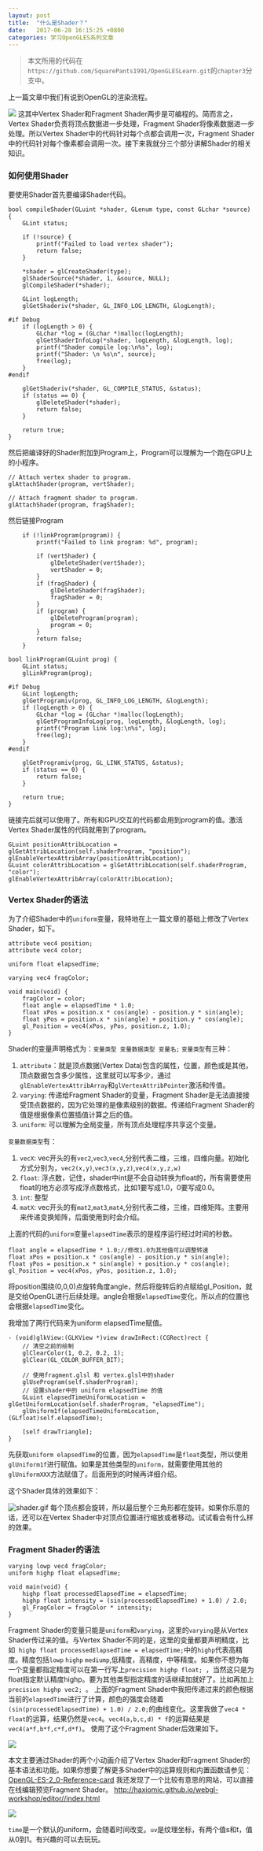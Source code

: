 ```yaml
---
layout: post
title:  "什么是Shader？"
date:   2017-06-28 16:15:25 +0800
categories: 学习OpenGLES系列文章
---
```



> 本文所用的代码在`https://github.com/SquarePants1991/OpenGLESLearn.git`的`chapter3`分支中。

上一篇文章中我们有说到OpenGL的渲染流程。

![](http://upload-images.jianshu.io/upload_images/2949750-202ed7c980a7aef7.png?imageMogr2/auto-orient/strip%7CimageView2/2/w/1240)
这其中Vertex Shader和Fragment Shader两步是可编程的。简而言之，Vertex Shader负责将顶点数据进一步处理，Fragment Shader将像素数据进一步处理。所以Vertex Shader中的代码针对每个点都会调用一次，Fragment Shader中的代码针对每个像素都会调用一次。接下来我就分三个部分讲解Shader的相关知识。

### 如何使用Shader
要使用Shader首先要编译Shader代码。
```
bool compileShader(GLuint *shader, GLenum type, const GLchar *source) {
    GLint status;
    
    if (!source) {
        printf("Failed to load vertex shader");
        return false;
    }
    
    *shader = glCreateShader(type);
    glShaderSource(*shader, 1, &source, NULL);
    glCompileShader(*shader);
    
    GLint logLength;
    glGetShaderiv(*shader, GL_INFO_LOG_LENGTH, &logLength);
    
#if Debug
    if (logLength > 0) {
        GLchar *log = (GLchar *)malloc(logLength);
        glGetShaderInfoLog(*shader, logLength, &logLength, log);
        printf("Shader compile log:\n%s", log);
        printf("Shader: \n %s\n", source);
        free(log);
    }
#endif
    
    glGetShaderiv(*shader, GL_COMPILE_STATUS, &status);
    if (status == 0) {
        glDeleteShader(*shader);
        return false;
    }
    
    return true;
}
```
然后把编译好的Shader附加到Program上，Program可以理解为一个跑在GPU上的小程序。
```
// Attach vertex shader to program.
glAttachShader(program, vertShader);
    
// Attach fragment shader to program.
glAttachShader(program, fragShader);
```
然后链接Program
```
    if (!linkProgram(program)) {
        printf("Failed to link program: %d", program);
        
        if (vertShader) {
            glDeleteShader(vertShader);
            vertShader = 0;
        }
        if (fragShader) {
            glDeleteShader(fragShader);
            fragShader = 0;
        }
        if (program) {
            glDeleteProgram(program);
            program = 0;
        }
        return false;
    }
```
```
bool linkProgram(GLuint prog) {
    GLint status;
    glLinkProgram(prog);
    
#if Debug
    GLint logLength;
    glGetProgramiv(prog, GL_INFO_LOG_LENGTH, &logLength);
    if (logLength > 0) {
        GLchar *log = (GLchar *)malloc(logLength);
        glGetProgramInfoLog(prog, logLength, &logLength, log);
        printf("Program link log:\n%s", log);
        free(log);
    }
#endif
    
    glGetProgramiv(prog, GL_LINK_STATUS, &status);
    if (status == 0) {
        return false;
    }
    
    return true;
}
```
链接完后就可以使用了。所有和GPU交互的代码都会用到program的值。激活Vertex Shader属性的代码就用到了program。
```
GLuint positionAttribLocation = glGetAttribLocation(self.shaderProgram, "position");
glEnableVertexAttribArray(positionAttribLocation);
GLuint colorAttribLocation = glGetAttribLocation(self.shaderProgram, "color");
glEnableVertexAttribArray(colorAttribLocation);
```

### Vertex Shader的语法
为了介绍Shader中的`uniform`变量，我特地在上一篇文章的基础上修改了Vertex Shader，如下。
```
attribute vec4 position;
attribute vec4 color;

uniform float elapsedTime;

varying vec4 fragColor;

void main(void) {
    fragColor = color;
    float angle = elapsedTime * 1.0;
    float xPos = position.x * cos(angle) - position.y * sin(angle);
    float yPos = position.x * sin(angle) + position.y * cos(angle);
    gl_Position = vec4(xPos, yPos, position.z, 1.0);
}
```
Shader的变量声明格式为：`变量类型 变量数据类型 变量名;`
`变量类型`有三种：
1. `attribute`：就是顶点数据(Vertex Data)包含的属性，位置，颜色或是其他，顶点数据包含多少属性，这里就可以写多少，通过`glEnableVertexAttribArray`和`glVertexAttribPointer`激活和传值。
1. `varying`: 传递给Fragment Shader的变量，Fragment Shader是无法直接接受顶点数据的，因为它处理的是像素级别的数据。传递给Fragment Shader的值是根据像素位置插值计算之后的值。
1. `uniform`: 可以理解为全局变量，所有顶点处理程序共享这个变量。

`变量数据类型`有：
1. `vecX`: vec开头的有`vec2`,`vec3`,`vec4`,分别代表二维，三维，四维向量。初始化方式分别为，`vec2(x,y)`,`vec3(x,y,z)`,`vec4(x,y,z,w)`
1. `float`: 浮点数，记住，shader中int是不会自动转换为float的，所有需要使用float的地方必须写成浮点数格式，比如1要写成1.0，0要写成0.0。
1. `int`: 整型
1. `matX`: vec开头的有`mat2`,`mat3`,`mat4`,分别代表二维，三维，四维矩阵。主要用来传递变换矩阵，后面使用到时会介绍。

上面的代码的`uniform`变量`elapsedTime`表示的是程序运行经过时间的秒数。
```
float angle = elapsedTime * 1.0;//修改1.0为其他值可以调整转速
float xPos = position.x * cos(angle) - position.y * sin(angle);
float yPos = position.x * sin(angle) + position.y * cos(angle);
gl_Position = vec4(xPos, yPos, position.z, 1.0);
```
将position围绕(0,0,0)点旋转角度angle，然后将旋转后的点赋给gl_Position，就是交给OpenGL进行后续处理。angle会根据`elapsedTime`变化，所以点的位置也会根据`elapsedTime`变化。

我增加了两行代码来为uniform elapsedTime赋值。
```
- (void)glkView:(GLKView *)view drawInRect:(CGRect)rect {
    // 清空之前的绘制
    glClearColor(1, 0.2, 0.2, 1);
    glClear(GL_COLOR_BUFFER_BIT);
    
    // 使用fragment.glsl 和 vertex.glsl中的shader
    glUseProgram(self.shaderProgram);
    // 设置shader中的 uniform elapsedTime 的值
    GLuint elapsedTimeUniformLocation = glGetUniformLocation(self.shaderProgram, "elapsedTime");
    glUniform1f(elapsedTimeUniformLocation, (GLfloat)self.elapsedTime);
    
    [self drawTriangle];
}
```
先获取`uniform elapsedTime`的位置，因为`elapsedTime`是`float`类型，所以使用`glUniform1f`进行赋值。如果是其他类型的`uniform`，就需要使用其他的`glUniformXXX`方法赋值了。后面用到的时候再详细介绍。

这个Shader具体的效果如下：


![shader.gif](http://upload-images.jianshu.io/upload_images/2949750-06531a4a184fd93f.gif?imageMogr2/auto-orient/strip)
每个顶点都会旋转，所以最后整个三角形都在旋转。如果你乐意的话，还可以在Vertex Shader中对顶点位置进行缩放或者移动。试试看会有什么样的效果。


### Fragment Shader的语法
```
varying lowp vec4 fragColor;
uniform highp float elapsedTime;

void main(void) {
    highp float processedElapsedTime = elapsedTime;
    highp float intensity = (sin(processedElapsedTime) + 1.0) / 2.0;
    gl_FragColor = fragColor * intensity;
}

```
Fragment Shader的变量只能是`uniform`和`varying`，这里的`varying`是从Vertex Shader传过来的值。与Vertex Shader不同的是，这里的变量都要声明精度，比如` highp float processedElapsedTime = elapsedTime;`中的`highp`代表高精度。精度包括`lowp` `highp` `mediump`,低精度，高精度，中等精度。如果你不想为每一个变量都指定精度可以在第一行写上`precision highp float; `，当然这只是为float指定默认精度highp。要为其他类型指定精度的话继续加就好了。比如再加上`precision highp vec2; `。
上面的Fragment Shader中我把传递过来的颜色根据当前的`elapsedTime`进行了计算，颜色的强度会随着` (sin(processedElapsedTime) + 1.0) / 2.0;`的曲线变化。这里我做了`vec4 * float`的运算，结果仍然是`vec4`。`vec4(a,b,c,d) * f`的运算结果是`vec4(a*f,b*f,c*f,d*f)`。
使用了这个Fragment Shader后效果如下。

![](http://upload-images.jianshu.io/upload_images/2949750-89d0a2149ce39358.gif?imageMogr2/auto-orient/strip)

本文主要通过Shader的两个小动画介绍了Vertex Shader和Fragment Shader的基本语法和功能。如果你想要了解更多Shader中的运算规则和内置函数请参见：
[OpenGL-ES-2_0-Reference-card](https://www.khronos.org/opengles/sdk/docs/reference_cards/OpenGL-ES-2_0-Reference-card.pdf)
我还发现了一个比较有意思的网站，可以直接在线编辑预览Fragment Shader。
http://haxiomic.github.io/webgl-workshop/editor//index.html

![](http://upload-images.jianshu.io/upload_images/2949750-11c81793731c9c3d.png?imageMogr2/auto-orient/strip%7CimageView2/2/w/1240)

`time`是一个默认的uniform，会随着时间改变。`uv`是纹理坐标，有两个值s和t，值从0到1。有兴趣的可以去玩玩。
